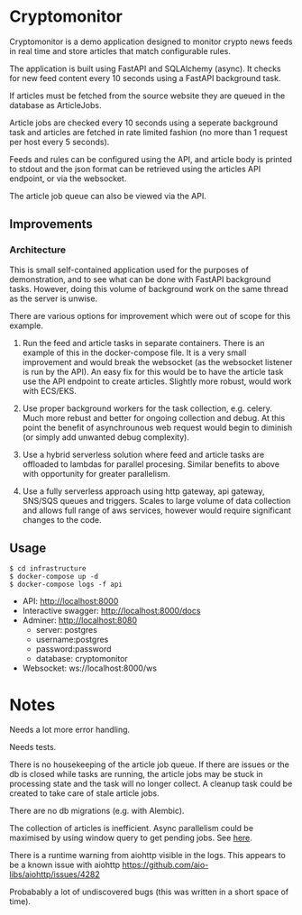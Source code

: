 # Cryptomonitor
Cryptomonitor is a demo application designed to monitor crypto news feeds in real time and store articles that match configurable rules.

The application is built using FastAPI and SQLAlchemy (async). 
It checks for new feed content every 10 seconds using a FastAPI background task.

If articles must be fetched from the source website they are queued in the database as ArticleJobs.

Article jobs are checked every 10 seconds using a seperate background task and articles are fetched in rate limited fashion (no more than 1 request per host every 5 seconds).

Feeds and rules can be configured using the API, and article body is printed to stdout and the json format can be retrieved using the articles API endpoint, or via the websocket.

The article job queue can also be viewed via the API.


## Improvements

### Architecture
This is small self-contained application used for the purposes of demonstration, and to see what can be done with FastAPI background tasks. However, doing this volume of background work on the same thread as the server is unwise. 

There are various options for improvement which were out of scope for this example.

1. Run the feed and article tasks in separate containers. There is an example of this in the docker-compose file. It is a very small improvement and would break the websocket (as the websocket listener is run by the API). An easy fix for this would be to have the article task use the API endpoint to create articles. Slightly more robust, would work with ECS/EKS.

2. Use proper background workers for the task collection, e.g. celery. Much more rebust and better for ongoing collection and debug. At this point the benefit of asynchrounous web request would begin to diminish (or simply add unwanted debug complexity). 

3. Use a hybrid serverless solution where feed and article tasks are offloaded to lambdas for parallel procesing. Similar benefits to above with opportunity for greater parallelism. 

4. Use a fully serverless approach using http gateway, api gateway, SNS/SQS queues and triggers. Scales to large volume of data collection and allows full range of aws services, however would require significant changes to the code. 

## Usage
```
$ cd infrastructure
$ docker-compose up -d
$ docker-compose logs -f api
```

* API: [http://localhost:8000](http://localhost:8000)
* Interactive swagger: [http://localhost:8000/docs](http://localhost:8000/docs)
* Adminer: [http://localhost:8080](http://localhost:8080)
    * server: postgres 
    * username:postgres 
    * password:password 
    * database: cryptomonitor
* Websocket: ws://localhost:8000/ws

# Notes

Needs a lot more error handling. 

Needs tests.

There is no housekeeping of the article job queue. If there are issues or the db is
closed while tasks are running, the article jobs may be stuck in processing state and the task will no longer collect. A cleanup task could be created to take care of stale article jobs.

There are no db migrations (e.g. with Alembic).

The collection of articles is inefficient. Async parallelism could be maximised by using window query to get pending jobs. See [here](src/cryptomonitor/database/crud/article.py#L107).

There is a runtime warning from aiohttp visible in the logs. This appears to be a known issue with aiohttp https://github.com/aio-libs/aiohttp/issues/4282

Probabably a lot of undiscovered bugs (this was written in a short space of time).
